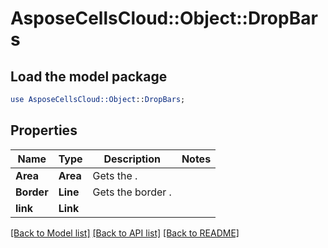 # AsposeCellsCloud::Object::DropBars 

## Load the model package
```perl
use AsposeCellsCloud::Object::DropBars;
```

## Properties
Name | Type | Description | Notes
------------ | ------------- | ------------- | -------------
**Area** | **Area** | Gets the . |
**Border** | **Line** | Gets the border . |
**link** | **Link** |  |  

[[Back to Model list]](../README.md#documentation-for-models) [[Back to API list]](../README.md#documentation-for-api-endpoints) [[Back to README]](../README.md)

